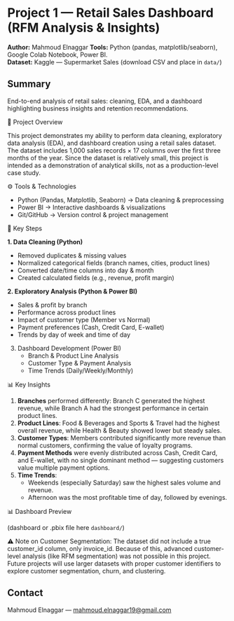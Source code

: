 # Project 1 — Retail Sales Dashboard (RFM Analysis & Insights)

**Author:** Mahmoud Elnaggar 
**Tools:** Python (pandas, matplotlib/seaborn), Google Colab Notebook, Power BI.  
**Dataset:** Kaggle — Supermarket Sales (download CSV and place in `data/`)

## Summary
End-to-end analysis of retail sales: cleaning, EDA,  and a dashboard highlighting business insights and retention recommendations.

📌 Project Overview

This project demonstrates my ability to perform data cleaning, exploratory data analysis (EDA), and dashboard creation using a retail sales dataset.
The dataset includes 1,000 sales records × 17 columns over the first three months of the year.
Since the dataset is relatively small, this project is intended as a demonstration of analytical skills, not as a production-level case study.

⚙️ Tools & Technologies

* Python (Pandas, Matplotlib, Seaborn) → Data cleaning & preprocessing
* Power BI → Interactive dashboards & visualizations
* Git/GitHub → Version control & project management

🔑 Key Steps

**1. Data Cleaning (Python)**
   * Removed duplicates & missing values
   * Normalized categorical fields (branch names, cities, product lines)
   * Converted date/time columns into day & month
   * Created calculated fields (e.g., revenue, profit margin)

**2. Exploratory Analysis (Python & Power BI)**
   * Sales & profit by branch
   *  Performance across product lines
   *  Impact of customer type (Member vs Normal)
   *  Payment preferences (Cash, Credit Card, E-wallet)
   *  Trends by day of week and time of day

3. Dashboard Development (Power BI)
   * Branch & Product Line Analysis
   * Customer Type & Payment Analysis
   * Time Trends (Daily/Weekly/Monthly)


📊 Key Insights

1. **Branches** performed differently: Branch C generated the highest revenue, while Branch A had the strongest performance in certain product lines.
2. **Product Lines**: Food & Beverages and Sports & Travel had the highest overall revenue, while Health & Beauty showed lower but steady sales.
3. **Customer Types**: Members contributed significantly more revenue than normal customers, confirming the value of loyalty programs.
4. **Payment Methods** were evenly distributed across Cash, Credit Card, and E-wallet, with no single dominant method — suggesting customers value multiple payment options.
5. **Time Trends**:
   * Weekends (especially Saturday) saw the highest sales volume and revenue.
   * Afternoon was the most profitable time of day, followed by evenings.

📊 Dashboard Preview

(dashboard or .pbix file here `dashboard/`)

⚠️ Note on Customer Segmentation:
The dataset did not include a true customer_id column, only invoice_id.
Because of this, advanced customer-level analysis (like RFM segmentation) was not possible in this project.
Future projects will use larger datasets with proper customer identifiers to explore customer segmentation, churn, and clustering.

## Contact
Mahmoud Elnaggar  — mahmoud.elnaggar19@gmail.com

